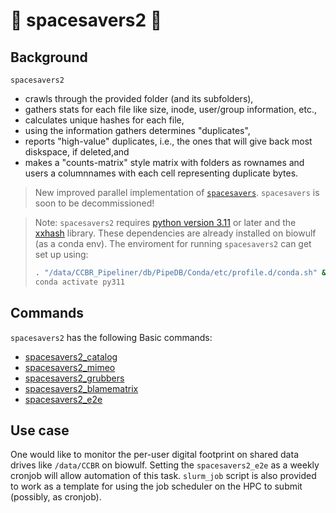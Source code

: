 # :rocket: spacesavers2 :rocket:

## Background

`spacesavers2` 

- crawls through the provided folder (and its subfolders), 
- gathers stats for each file like size, inode, user/group information, etc., 
- calculates unique hashes for each file,
- using the information gathers determines "duplicates",
- reports "high-value" duplicates, i.e., the ones that will give back most diskspace, if deleted,and
- makes a "counts-matrix" style matrix with folders as rownames and users a columnnames with each cell representing duplicate bytes.

> New improved parallel implementation of [`spacesavers`](https://github.com/CCBR/spacesavers). `spacesavers` is soon to be decommissioned!

> Note: `spacesavers2` requires [python version 3.11](https://www.python.org/downloads/release/python-3110/) or later and the [xxhash](https://pypi.org/project/xxhash/) library. These dependencies are already installed on biowulf (as a conda env). The enviroment for running `spacesavers2` can get set up using:
> ```bash
> . "/data/CCBR_Pipeliner/db/PipeDB/Conda/etc/profile.d/conda.sh" && \
> conda activate py311
> ```
## Commands

`spacesavers2` has the following Basic commands:

- [spacesavers2_catalog](ls.md)
- [spacesavers2_mimeo](finddup.md)
- [spacesavers2_grubbers](grubbers.md)
- [spacesavers2_blamematrix](blamematrix.md)
- [spacesavers2_e2e](e2e.md)

## Use case

One would like to monitor the per-user digital footprint on shared data drives like `/data/CCBR` on biowulf. Setting the `spacesavers2_e2e` as a weekly cronjob will allow automation of this task. `slurm_job` script is also provided to work as a template for using the job scheduler on the HPC to submit (possibly, as cronjob).